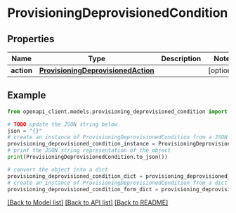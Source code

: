 # ProvisioningDeprovisionedCondition


## Properties

Name | Type | Description | Notes
------------ | ------------- | ------------- | -------------
**action** | [**ProvisioningDeprovisionedAction**](ProvisioningDeprovisionedAction.md) |  | [optional] 

## Example

```python
from openapi_client.models.provisioning_deprovisioned_condition import ProvisioningDeprovisionedCondition

# TODO update the JSON string below
json = "{}"
# create an instance of ProvisioningDeprovisionedCondition from a JSON string
provisioning_deprovisioned_condition_instance = ProvisioningDeprovisionedCondition.from_json(json)
# print the JSON string representation of the object
print(ProvisioningDeprovisionedCondition.to_json())

# convert the object into a dict
provisioning_deprovisioned_condition_dict = provisioning_deprovisioned_condition_instance.to_dict()
# create an instance of ProvisioningDeprovisionedCondition from a dict
provisioning_deprovisioned_condition_form_dict = provisioning_deprovisioned_condition.from_dict(provisioning_deprovisioned_condition_dict)
```
[[Back to Model list]](../README.md#documentation-for-models) [[Back to API list]](../README.md#documentation-for-api-endpoints) [[Back to README]](../README.md)


